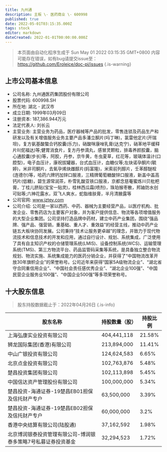 ```yaml
---
title: 九州通
description: 主板 \- 医药商业 \- 600998
published: true
date: 2022-05-01T03:15:35.000Z
tags: stock
editor: markdown
dateCreated: 2022-01-01T00:00:00.000Z
---
```


> 本页面由自动化程序生成于 Sun May 01 2022 03:15:35 GMT+0800
> 内容可能存在错误，如有bug请提交issue至：https://github.com/Eroleice/doc-pi/issues
{.is-warning}

## 上市公司基本信息
- 公司名称: 九州通医药集团股份有限公司
- 股票代码: 600998.SH
- 所在地: 湖北 - 武汉市
- 成立日期: 1999年03月09日
- 注册资本: 187,386.944万元
- 法定代表人: 刘长云
- 主营业务: 主营业务为药品，医疗器械等产品的批发，零售连锁及药品生产和研发以及有关增值服务业务主要产品多潘立酮片(吗丁啉)，氯雷他定片(开瑞坦)，复方氨基酸螯合钙胶囊(乐力)，硝酸咪康唑乳膏(达克宁)，硝苯地平缓释片Ⅱ(伲福达)等;健胃消食片，复方丹参滴丸，感冒灵颗粒，排毒养颜胶囊，脑心通胶囊(步长)等，阿胶，丹参，京牛黄，冬虫夏草，红花等，玻璃体温计(口腔型)，电子血压计，康祝拔罐器，台式血压计，血糖仪等;左炔诺孕酮片(毓婷)，米非司酮片，去氧孕烯炔雌醇片(妈富隆)，米索前列醇片，壬苯醇醚栓(连德尔)等，哈药六牌钙加锌口服液，三精牌葡萄糖酸锌口服液，新盖中盖高钙片(低糖)，碧生源常润茶，朴雪乳酸亚铁口服液，京都念慈菴蜜炼川贝枇杷膏，丁桂儿脐贴(宝宝一贴灵)，桂林西瓜霜(喷剂)，珠珀猴枣散，邦廸防水创可贴等;六神花露水，双飞人爽水，蛇脂维肤膏，半月清腋露等
- 公司官网: www.jztey.com
- 公司介绍: 公司是一家以西药、中药、器械为主要经营产品，以医疗机构、批发企业、零售药店为主要客户对象，并为客户提供信息、物流等各项增值服务的大型企业集团。公司坚持打造品牌中药材，建立中药产业集团，围绕“强品牌、强产品、强营销，重基础、重人才、重效益”的经营主线，推动中药产业链五大板块协同发展。公司秉持“技术让服务更卓越”的理念，并致力于现代物流技术和信息技术的开发和应用，通过自行设计、规划、系统集成，广泛使用了具有自主知识产权的仓储管理系统(LMIS)、设备控制系统(WCS)、运输管理系统(TMS)、第三方物流平台、药品监管码采集等系统，是具备独立整合物流规划、物流实施、系统集成能力的医药分销企业，并获得了“中国物流改革开放30年旗帜企业”的荣誉称号。公司近年来获得“国家5A级物流企业”、“湖北省守合同重信用企业”、“中国社会责任感优秀企业”、“湖北企业100强”、“中国民营企业服务业100强”、“中国企业500强”等多项荣誉称号。


## 十大股东信息
> 股东持股数据截止于：2022年04月26日
{.is-info}

| 股东名称 | 持股数量（股） | 持股比例 |
| --- | --- | --- |
| 上海弘康实业投资有限公司 | 404,441,118 | 21.58% |
| 狮龙国际集团(香港)有限公司 | 213,894,000 | 11.41% |
| 中山广银投资有限公司 | 124,624,583 | 6.65% |
| 北京点金投资有限公司 | 102,763,876 | 5.48% |
| 楚昌投资集团有限公司 | 102,113,898 | 5.45% |
| 中国信达资产管理股份有限公司 | 100,000,000 | 5.34% |
| 楚昌投资-海通证券-19楚昌EB01担保及信托财产专户 | 63,500,000 | 3.39% |
| 楚昌投资-海通证券-19楚昌EB02担保及信托财产专户 | 60,000,000 | 3.2% |
| 香港中央结算有限公司(陆股通) | 37,162,592 | 1.98% |
| 北京博润银泰投资管理有限公司-博润银泰多策略7号私募证券投资基金 | 32,294,523 | 1.72% |




